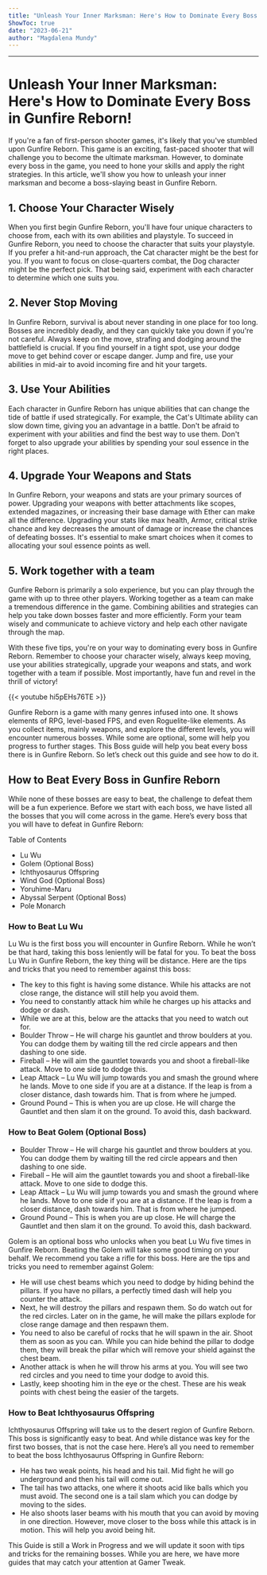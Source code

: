 ```yaml
---
title: "Unleash Your Inner Marksman: Here's How to Dominate Every Boss in Gunfire Reborn!"
ShowToc: true 
date: "2023-06-21"
author: "Magdalena Mundy"
---
```

*****
# Unleash Your Inner Marksman: Here's How to Dominate Every Boss in Gunfire Reborn!

If you're a fan of first-person shooter games, it's likely that you've stumbled upon Gunfire Reborn. This game is an exciting, fast-paced shooter that will challenge you to become the ultimate marksman. However, to dominate every boss in the game, you need to hone your skills and apply the right strategies. In this article, we'll show you how to unleash your inner marksman and become a boss-slaying beast in Gunfire Reborn.

## 1. Choose Your Character Wisely

When you first begin Gunfire Reborn, you'll have four unique characters to choose from, each with its own abilities and playstyle. To succeed in Gunfire Reborn, you need to choose the character that suits your playstyle. If you prefer a hit-and-run approach, the Cat character might be the best for you. If you want to focus on close-quarters combat, the Dog character might be the perfect pick. That being said, experiment with each character to determine which one suits you.

## 2. Never Stop Moving

In Gunfire Reborn, survival is about never standing in one place for too long. Bosses are incredibly deadly, and they can quickly take you down if you're not careful. Always keep on the move, strafing and dodging around the battlefield is crucial. If you find yourself in a tight spot, use your dodge move to get behind cover or escape danger. Jump and fire, use your abilities in mid-air to avoid incoming fire and hit your targets.

## 3. Use Your Abilities

Each character in Gunfire Reborn has unique abilities that can change the tide of battle if used strategically. For example, the Cat's Ultimate ability can slow down time, giving you an advantage in a battle. Don't be afraid to experiment with your abilities and find the best way to use them. Don't forget to also upgrade your abilities by spending your soul essence in the right places.

## 4. Upgrade Your Weapons and Stats

In Gunfire Reborn, your weapons and stats are your primary sources of power. Upgrading your weapons with better attachments like scopes, extended magazines, or increasing their base damage with Ether can make all the difference. Upgrading your stats like max health, Armor, critical strike chance and key decreases the amount of damage or increase the chances of defeating bosses. It's essential to make smart choices when it comes to allocating your soul essence points as well.

## 5. Work together with a team

Gunfire Reborn is primarily a solo experience, but you can play through the game with up to three other players. Working together as a team can make a tremendous difference in the game. Combining abilities and strategies can help you take down bosses faster and more efficiently. Form your team wisely and communicate to achieve victory and help each other navigate through the map.

With these five tips, you're on your way to dominating every boss in Gunfire Reborn. Remember to choose your character wisely, always keep moving, use your abilities strategically, upgrade your weapons and stats, and work together with a team if possible. Most importantly, have fun and revel in the thrill of victory!

{{< youtube hi5pEHs76TE >}} 



Gunfire Reborn is a game with many genres infused into one. It shows elements of RPG, level-based FPS, and even Roguelite-like elements. As you collect items, mainly weapons, and explore the different levels, you will encounter numerous bosses. While some are optional, some will help you progress to further stages. This Boss guide will help you beat every boss there is in Gunfire Reborn. So let’s check out this guide and see how to do it.
 
## How to Beat Every Boss in Gunfire Reborn
 
While none of these bosses are easy to beat, the challenge to defeat them will be a fun experience. Before we start with each boss, we have listed all the bosses that you will come across in the game. Here’s every boss that you will have to defeat in Gunfire Reborn:
 
Table of Contents
 
- Lu Wu
 - Golem (Optional Boss)
 - Ichthyosaurus Offspring
 - Wind God (Optional Boss)
 - Yoruhime-Maru
 - Abyssal Serpent (Optional Boss)
 - Pole Monarch

 
### How to Beat Lu Wu
 

 
Lu Wu is the first boss you will encounter in Gunfire Reborn. While he won’t be that hard, taking this boss leniently will be fatal for you. To beat the boss Lu Wu in Gunfire Reborn, the key thing will be distance. Here are the tips and tricks that you need to remember against this boss:
 
- The key to this fight is having some distance. While his attacks are not close range, the distance will still help you avoid them.
 - You need to constantly attack him while he charges up his attacks and dodge or dash.
 - While we are at this, below are the attacks that you need to watch out for.
 - Boulder Throw – He will charge his gauntlet and throw boulders at you. You can dodge them by waiting till the red circle appears and then dashing to one side.
 - Fireball – He will aim the gauntlet towards you and shoot a fireball-like attack. Move to one side to dodge this.
 - Leap Attack – Lu Wu will jump towards you and smash the ground where he lands. Move to one side if you are at a distance. If the leap is from a closer distance, dash towards him. That is from where he jumped.
 - Ground Pound – This is when you are up close. He will charge the Gauntlet and then slam it on the ground. To avoid this, dash backward.

 
### How to Beat Golem (Optional Boss)
 
- Boulder Throw – He will charge his gauntlet and throw boulders at you. You can dodge them by waiting till the red circle appears and then dashing to one side.
 - Fireball – He will aim the gauntlet towards you and shoot a fireball-like attack. Move to one side to dodge this.
 - Leap Attack – Lu Wu will jump towards you and smash the ground where he lands. Move to one side if you are at a distance. If the leap is from a closer distance, dash towards him. That is from where he jumped.
 - Ground Pound – This is when you are up close. He will charge the Gauntlet and then slam it on the ground. To avoid this, dash backward.

 
Golem is an optional boss who unlocks when you beat Lu Wu five times in Gunfire Reborn. Beating the Golem will take some good timing on your behalf. We recommend you take a rifle for this boss. Here are the tips and tricks you need to remember against Golem:
 
- He will use chest beams which you need to dodge by hiding behind the pillars. If you have no pillars, a perfectly timed dash will help you counter the attack.
 - Next, he will destroy the pillars and respawn them. So do watch out for the red circles. Later on in the game, he will make the pillars explode for close range damage and then respawn them.
 - You need to also be careful of rocks that he will spawn in the air. Shoot them as soon as you can. While you can hide behind the pillar to dodge them, they will break the pillar which will remove your shield against the chest beam.
 - Another attack is when he will throw his arms at you. You will see two red circles and you need to time your dodge to avoid this.
 - Lastly, keep shooting him in the eye or the chest. These are his weak points with chest being the easier of the targets.

 
### How to Beat Ichthyosaurus Offspring
 
Ichthyosaurus Offspring will take us to the desert region of Gunfire Reborn. This boss is significantly easy to beat. And while distance was key for the first two bosses, that is not the case here. Here’s all you need to remember to beat the boss Ichthyosaurus Offspring in Gunfire Reborn:
 
- He has two weak points, his head and his tail. Mid fight he will go underground and then his tail will come out.
 - The tail has two attacks, one where it shoots acid like balls which you must avoid. The second one is a tail slam which you can dodge by moving to the sides.
 - He also shoots laser beams with his mouth that you can avoid by moving in one direction. However, move closer to the boss while this attack is in motion. This will help you avoid being hit.

 
This Guide is still a Work in Progress and we will update it soon with tips and tricks for the remaining bosses. While you are here, we have more guides that may catch your attention at Gamer Tweak.




